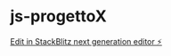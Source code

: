 # js-progettoX

[Edit in StackBlitz next generation editor ⚡️](https://stackblitz.com/~/github.com/figoinvia2001/js-progettoX)